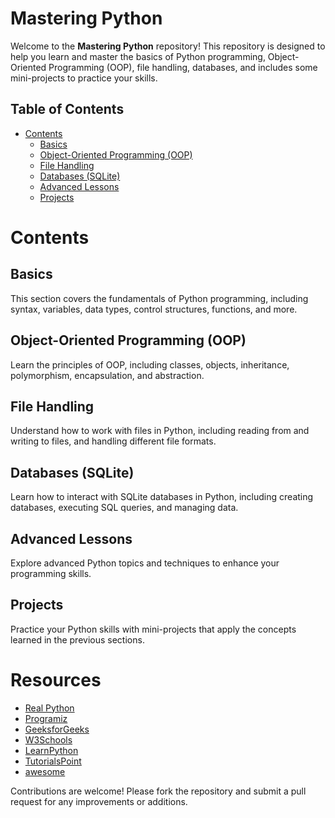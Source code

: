 # Mastering Python

Welcome to the **Mastering Python** repository! This repository is designed to help you learn and master the basics of Python programming, Object-Oriented Programming (OOP), file handling, databases, and includes some mini-projects to practice your skills.

## Table of Contents

- [Contents](#contents)
  - [Basics](#basics)
  - [Object-Oriented Programming (OOP)](#object-oriented-programming-oop)
  - [File Handling](#file-handling)
  - [Databases (SQLite)](#databases-sqlite)
  - [Advanced Lessons](#advanced-lessons)
  - [Projects](#projects)

# Contents

## Basics
This section covers the fundamentals of Python programming, including syntax, variables, data types, control structures, functions, and more.

## Object-Oriented Programming (OOP)
Learn the principles of OOP, including classes, objects, inheritance, polymorphism, encapsulation, and abstraction.

## File Handling
Understand how to work with files in Python, including reading from and writing to files, and handling different file formats.

## Databases (SQLite)
Learn how to interact with SQLite databases in Python, including creating databases, executing SQL queries, and managing data.

## Advanced Lessons
Explore advanced Python topics and techniques to enhance your programming skills.

## Projects
Practice your Python skills with mini-projects that apply the concepts learned in the previous sections.

# Resources
+ [Real Python](https://realpython.com/)
+ [Programiz](https://www.programiz.com/python-programming)
+ [GeeksforGeeks](https://www.geeksforgeeks.org/python-programming-language/)
+ [W3Schools](https://www.w3schools.com/python/default.asp)
+ [LearnPython](https://www.learnpython.org/)
+ [TutorialsPoint](https://www.tutorialspoint.com/python/index.htm)
+ [awesome](https://awesome-python.com/)

Contributions are welcome! Please fork the repository and submit a pull request for any improvements or additions.